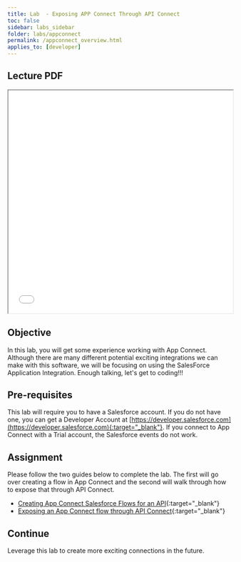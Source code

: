 ```yaml
---
title: Lab  - Exposing APP Connect Through API Connect
toc: false
sidebar: labs_sidebar
folder: labs/appconnect
permalink: /appconnect_overview.html
applies_to: [developer]
---
```


## Lecture PDF

 <iframe style="overflow:hidden;height:500;width:100%" height="500" width="100%" src="/assets/lectures/Lecture-App_Connect_Pro.pdf"> </iframe>

## Objective

In this lab, you will get some experience working with App Connect.  Although there are many different potential exciting integrations we can make with this software, we will be focusing on using the SalesForce Application Integration.  Enough talking, let's get to coding!!!  

## Pre-requisites

This lab will require you to have a Salesforce account.  If you do not have one, you can get a Developer Account at [https://developer.salesforce.com](https://developer.salesforce.com){:target="_blank"}.  If you connect to App Connect with a Trial account, the Salesforce events do not work. 


## Assignment

Please follow the two guides below to complete the lab.  The first will go over creating a flow in App Connect and the second will walk through how to expose that through API Connect. 

+ [Creating App Connect Salesforce Flows for an API](https://developer.ibm.com/integration/docs/app-connect/tutorials-for-ibm-app-connect/creating-flows-api/){:target="_blank"}
+ [Exposing an App Connect flow through API Connect](https://developer.ibm.com/integration/blog/2017/08/29/exposing-app-connect-flow-api-connect/){:target="_blank"}


## Continue

Leverage this lab to create more exciting connections in the future. 

